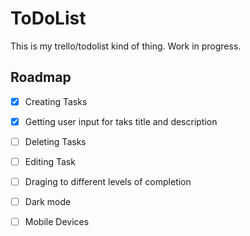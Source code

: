 # ToDoList
This is my trello/todolist kind of thing. Work in progress.
## Roadmap 
- [x] Creating Tasks
- [x] Getting user input for taks title and description
- [ ] Deleting Tasks
- [ ] Editing Task
- [ ] Draging to different levels of completion
- [ ] Dark mode
- [ ] Mobile Devices

